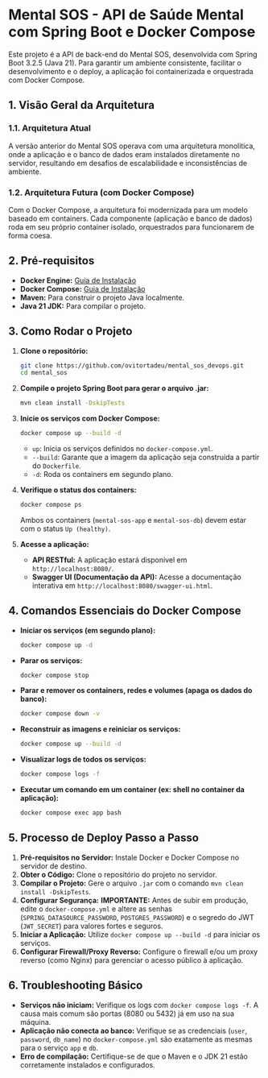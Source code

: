 # Mental SOS - API de Saúde Mental com Spring Boot e Docker Compose

Este projeto é a API de back-end do Mental SOS, desenvolvida com Spring Boot 3.2.5 (Java 21). Para garantir um ambiente consistente, facilitar o desenvolvimento e o deploy, a aplicação foi containerizada e orquestrada com Docker Compose.

## 1. Visão Geral da Arquitetura

### 1.1. Arquitetura Atual

A versão anterior do Mental SOS operava com uma arquitetura monolítica, onde a aplicação e o banco de dados eram instalados diretamente no servidor, resultando em desafios de escalabilidade e inconsistências de ambiente.

### 1.2. Arquitetura Futura (com Docker Compose)

Com o Docker Compose, a arquitetura foi modernizada para um modelo baseado em containers. Cada componente (aplicação e banco de dados) roda em seu próprio container isolado, orquestrados para funcionarem de forma coesa.

## 2. Pré-requisitos

*   **Docker Engine:** [Guia de Instalação](https://docs.docker.com/engine/install/)
*   **Docker Compose:** [Guia de Instalação](https://docs.docker.com/compose/install/)
*   **Maven:** Para construir o projeto Java localmente.
*   **Java 21 JDK:** Para compilar o projeto.

## 3. Como Rodar o Projeto

1.  **Clone o repositório:**
    ```bash
    git clone https://github.com/ovitortadeu/mental_sos_devops.git
    cd mental_sos
    ```

2.  **Compile o projeto Spring Boot para gerar o arquivo .jar:**
    ```bash
    mvn clean install -DskipTests
    ```

3.  **Inicie os serviços com Docker Compose:**
    ```bash
    docker compose up --build -d
    ```
    *   `up`: Inicia os serviços definidos no `docker-compose.yml`.
    *   `--build`: Garante que a imagem da aplicação seja construída a partir do `Dockerfile`.
    *   `-d`: Roda os containers em segundo plano.

4.  **Verifique o status dos containers:**
    ```bash
    docker compose ps
    ```
    Ambos os containers (`mental-sos-app` e `mental-sos-db`) devem estar com o status `Up (healthy)`.

5.  **Acesse a aplicação:**
    *   **API RESTful:** A aplicação estará disponível em `http://localhost:8080/`.
    *   **Swagger UI (Documentação da API):** Acesse a documentação interativa em `http://localhost:8080/swagger-ui.html`.

## 4. Comandos Essenciais do Docker Compose

*   **Iniciar os serviços (em segundo plano):**
    ```bash
    docker compose up -d
    ```
*   **Parar os serviços:**
    ```bash
    docker compose stop
    ```
*   **Parar e remover os containers, redes e volumes (apaga os dados do banco):**
    ```bash
    docker compose down -v
    ```
*   **Reconstruir as imagens e reiniciar os serviços:**
    ```bash
    docker compose up --build -d
    ```
*   **Visualizar logs de todos os serviços:**
    ```bash
    docker compose logs -f
    ```
*   **Executar um comando em um container (ex: shell no container da aplicação):**
    ```bash
    docker compose exec app bash
    ```

## 5. Processo de Deploy Passo a Passo

1.  **Pré-requisitos no Servidor:** Instale Docker e Docker Compose no servidor de destino.
2.  **Obter o Código:** Clone o repositório do projeto no servidor.
3.  **Compilar o Projeto:** Gere o arquivo `.jar` com o comando `mvn clean install -DskipTests`.
4.  **Configurar Segurança:** **IMPORTANTE:** Antes de subir em produção, edite o `docker-compose.yml` e altere as senhas (`SPRING_DATASOURCE_PASSWORD`, `POSTGRES_PASSWORD`) e o segredo do JWT (`JWT_SECRET`) para valores fortes e seguros.
5.  **Iniciar a Aplicação:** Utilize `docker compose up --build -d` para iniciar os serviços.
6.  **Configurar Firewall/Proxy Reverso:** Configure o firewall e/ou um proxy reverso (como Nginx) para gerenciar o acesso público à aplicação.

## 6. Troubleshooting Básico

*   **Serviços não iniciam:** Verifique os logs com `docker compose logs -f`. A causa mais comum são portas (8080 ou 5432) já em uso na sua máquina.
*   **Aplicação não conecta ao banco:** Verifique se as credenciais (`user`, `password`, `db_name`) no `docker-compose.yml` são exatamente as mesmas para o serviço `app` e `db`.
*   **Erro de compilação:** Certifique-se de que o Maven e o JDK 21 estão corretamente instalados e configurados.
